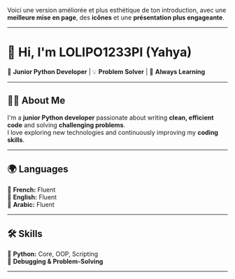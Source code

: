 Voici une version améliorée et plus esthétique de ton introduction, avec une **meilleure mise en page**, des **icônes** et une **présentation plus engageante**.  

---

# 👋 Hi, I'm **LOLIPO1233PI** (Yahya)  

🚀 **Junior Python Developer** | 💡 **Problem Solver** | 🎯 **Always Learning**  

---

## 🧑‍💻 About Me  
I'm a **junior Python developer** passionate about writing **clean, efficient code** and solving **challenging problems**.  
I love exploring new technologies and continuously improving my **coding skills**.  

---

## 🌍 Languages  
🌟 **French:** Fluent  
🌟 **English:** Fluent  
🌟 **Arabic:** Fluent  

---

## 🛠️ Skills  
🔹 **Python:** Core, OOP, Scripting  
🔹 **Debugging & Problem-Solving**  

---
